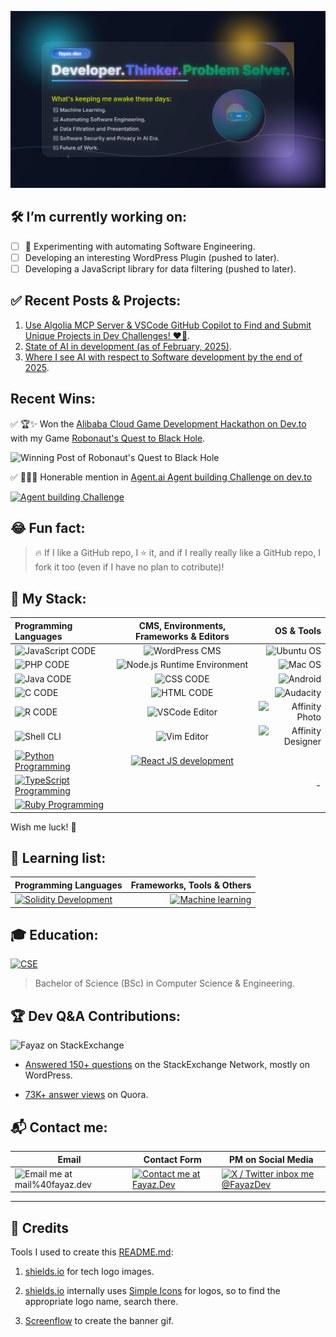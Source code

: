 ![Hello! I'm Fayaz. Developer. Thinker. Problem solver.](media/fayaz-dev.svg)

## :hammer_and_wrench: I’m currently working on:

- [ ] 🔭 Experimenting with automating Software Engineering.
- [ ] Developing an interesting WordPress Plugin (pushed to later).
- [ ] Developing a JavaScript library for data filtering (pushed to later).

## ✅ Recent Posts & Projects:

1. [Use Algolia MCP Server & VSCode GitHub Copilot to Find and Submit Unique Projects in Dev Challenges! ❤️‍🔥](https://dev.to/fm/use-algolia-mcp-server-vscode-github-copilot-to-submit-unique-projects-in-dev-challenges-3ph1).
2. [State of AI in development (as of February, 2025)](https://dev.to/fm/rant-state-of-generative-ai-in-code-generation-1hej).
3. [Where I see AI with respect to Software development by the end of 2025](https://dev.to/fm/predicting-2025-a-brave-new-world-4iip).

## Recent Wins:

✅ 🏆✨ Won the [Alibaba Cloud Game Development Hackathon on Dev.to](https://dev.to/devteam/congrats-to-the-alibaba-cloud-web-game-challenge-winners-2a3m) with my Game [Robonaut's Quest to Black Hole](https://dev.to/fm/robonauts-quest-on-alibaba-cloud-497l).

![Winning Post of Robonaut's Quest to Black Hole](https://github.com/user-attachments/assets/f9d82466-a245-44f9-ac71-ad65f923092c)

✅ 🫡🙇‍♂️ Honerable mention in [Agent.ai Agent building Challenge on dev.to](https://dev.to/devteam/congrats-to-the-agentai-challenge-winners-5eg5)

[![Agent building Challenge](https://github.com/user-attachments/assets/9cda50b3-04b8-43a4-baf5-634bf270df07)](https://agent.ai/agent/podcastx)
 

## :joy: Fun fact:

> 🔥 If I like a GitHub repo, I ⭐ it, and if I really really like a GitHub repo, I fork it too (even if I have no plan to cotribute)!

## :tophat: My Stack:

| Programming Languages | CMS, Environments, Frameworks & Editors | OS & Tools |
| :---                  |                  :---:                  |       ---: |
| ![JavaScript CODE](https://img.shields.io/badge/JavaScript-CODE-f7df1f?style=for-the-badge&logo=javascript "JavaScript CODE") | ![WordPress CMS](https://img.shields.io/badge/WordPress-CMS-blue?style=for-the-badge&logo=wordpress "WordPress CMS") | ![Ubuntu OS](https://img.shields.io/badge/Ubuntu-OS-e95420?style=for-the-badge&logo=ubuntu "Ubuntu OS") |
| ![PHP CODE](https://img.shields.io/badge/PHP-CODE-777bb4?style=for-the-badge&logo=php "PHP CODE") | ![Node.js Runtime Environment](https://img.shields.io/badge/Node.js-ENV-3b883b?style=for-the-badge&logo=node.js "Node.js Runtime Environment") | ![Mac OS](https://img.shields.io/badge/Mac-OS-blue?style=for-the-badge&logo=apple "Mac OS") |
| ![Java CODE](https://img.shields.io/badge/Java-CODE-blue?style=for-the-badge&logo=java "Java CODE") | ![CSS CODE](https://img.shields.io/badge/CSS-CODE-blue?style=for-the-badge&logo=css3 "CSS CODE") | ![Android](https://img.shields.io/badge/Android-OS-3b883b?style=for-the-badge&logo=android "Android OS")  |
| ![C CODE](https://img.shields.io/badge/%2FC++-CODE-3b883b?style=for-the-badge&logo=c "C/C++ CODE")  | ![HTML CODE](https://img.shields.io/badge/HTML-CODE-e34f27?style=for-the-badge&logo=html5 "HTML CODE") | ![Audacity](https://img.shields.io/badge/Audacity-Tool-0024da?style=for-the-badge&logo=Audacity "Audacity") |
| ![R CODE](https://img.shields.io/badge/R-CODE-blue?style=for-the-badge&logo=r "R CODE") | ![VSCode Editor](https://img.shields.io/badge/VS%E2%80%A2Code-Editor-blue?style=for-the-badge&logo=visualstudiocode "VSCode Editor") | ![Affinity Photo](https://img.shields.io/badge/Affinity%20Photo-Tool-7e4dd2?style=for-the-badge&logo=Affinityphoto "Affinity Photo") |
| ![Shell CLI](https://img.shields.io/badge/%F0%9F%96%A5%20Shell-Script-3b883b?style=for-the-badge "Shell Scripting") | ![Vim Editor](https://img.shields.io/badge/Vim-Editor-3b883b?style=for-the-badge&logo=vim "Vim Editor") | ![Affinity Designer](https://img.shields.io/badge/Affinity%20Designer-Tool-blue?style=for-the-badge&logo=AffinityDesigner "Affinity Designer") |
| <a href="https://www.python.org/">![Python Programming](https://img.shields.io/badge/Python-code-3776ab?style=for-the-badge&logo=python "Python Programming")</a> | <a href="https://reactjs.org/">![React JS development](https://img.shields.io/badge/React-JS-5eb9d1?style=for-the-badge&logo=react "React JS development")</a> | |
| <a href="https://www.typescriptlang.org/">![TypeScript Programming](https://img.shields.io/badge/TypeScript-code-blue?style=for-the-badge&logo=typescript "TypeScript Programming")</a> |  | - |
| <a href="https://www.ruby-lang.org/">![Ruby Programming](https://img.shields.io/badge/Ruby-code-870f17?style=for-the-badge&logo=ruby "Ruby Programming")</a> | | |
 
Wish me luck! 🚀

## :pray: Learning list:

| Programming Languages | Frameworks, Tools & Others |
| :----                 |                      ----: |
| <a href="https://soliditylang.org/">![Solidity Development](https://img.shields.io/badge/Solidity-code-191919?style=for-the-badge&logo=solidity "Solidity Development")</a> | <a href="https://en.wikipedia.org/wiki/Machine_learning">![Machine learning](https://img.shields.io/badge/%F0%9F%92%A1-ML-f89a03?style=for-the-badge&logo=AdobeIllustrator "Machine learning")</a> |

## :mortar_board: Education:

<a href="https://en.wikipedia.org/wiki/Computer_science_and_engineering">![CSE](https://img.shields.io/badge/CSE-BSc-blue?style=for-the-badge&logo=AirPlayVideo "CSE")</a>

> Bachelor of Science (BSc) in Computer Science & Engineering.

## :trophy: Dev Q&A Contributions:

![Fayaz on StackExchange](https://stackexchange.com/users/flair/456021.png "Fayaz on StackExchange")

- [Answered 150+ questions](https://stackexchange.com/users/456021/fayaz) on the StackExchange Network, mostly on WordPress.

- [73K+ answer views](https://www.quora.com/profile/Fayaz-Ahmed-10/) on Quora.


## :mailbox_with_mail: Contact me:

| Email | Contact Form | PM on Social Media |
| ----- | ------------ | ------------------ |
| ![Email me at mail%40fayaz.dev](https://img.shields.io/badge/email-mail%40fayaz.dev-ea4335?style=for-the-badge&logo=gmail "Email me") | <a href="https://www.fayaz.dev/contact">![Contact me at Fayaz.Dev](https://img.shields.io/badge/https:%2F%2F-Fayaz.Dev-blue?style=for-the-badge&logo=FirefoxBrowser "Contact me at Fayaz.Dev")</a> | <a href="https://x.com/FayazDev">![X / Twitter inbox me @FayazDev](https://img.shields.io/badge/Twitter-@FayazDev-blue?style=for-the-badge&logo=twitter "X / Twitter inbox me @FayazDev")</a> |

<!--
<a href="https://twitter.com/FayazDev"><img width="20" src="media/twitter.svg"/> @FayazDev</a>
![X (formerly Twitter) Follow](https://img.shields.io/twitter/follow/FayazDev?style=for-the-badge&logo=x&logoColor=white&label=%40FayazDev&labelColor=gray&color=blue)

-->

---

## :clap: Credits

Tools I used to create this [README.md](https://github.com/fayazmiraz/fayazmiraz/blob/main/README.md?plain=1):

1. [shields.io](https://shields.io/) for tech logo images.

2. [shields.io](https://shields.io/) internally uses [Simple Icons](https://simpleicons.org/) for logos, so to find the appropriate logo name, search there.

3. [Screenflow](https://www.telestream.net/screenflow/overview.htm) to create the banner gif.

<!--[Super Tiny Icons](https://github.com/edent/SuperTinyIcons) for Twitter icon.-->
